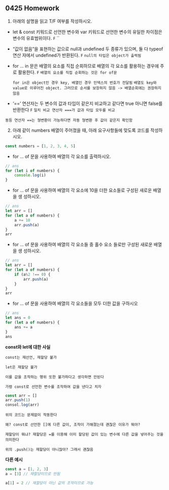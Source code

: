 ## 0425 Homework

1. 아래의 설명을 읽고 T/F 여부를 작성하시오.
- let & const 키워드로 선언한 변수와 var 키워드로 선언한 변수의 유일한
  차이점은 변수의 유효범위이다. `F` ``

- “값이 없음”을 표현하는 값으로 null과 undefined 두 종류가 있으며, 둘 다 typeof 연산
  자에서 undefined가 반환된다. `F` `null의 타입은 object가 출력됨`

- for ... in 문은 배열의 요소를 직접 순회하므로 배열의 각 요소를 활용하는 경우에 주로
  활용한다. `F` `배열의 요소를 직접 순회하는 것은 for of문` 

  `for in은 object인 경우 key, 배열인 경우 인덱스의 번호가 전달됨` `배열도 key와 value로 이루어진 object. 그러므로 순서를 보장하지 않음 -> 배열순회에는 권장하지 않음`

- ‘==’ 연산자는 두 변수의 값과 타입이 같은지 비교하고 같다면 true 
  아니면 false를 반환한다 `F` `일치 비교 연산자 ===가 값과 타입 모두를 비교`

`동등 연산자 ==는 형변환이 가능하다면 자동 형변환 후 값이 같은지 확인함`





2. 아래 같이 numbers 배열이 주어졌을 때, 아래 요구사항들에 맞도록 코드를 작성하시오.

```javascript
const numbers = [1, 2, 3, 4, 5]
```

- for … of 문을 사용하여 배열의 각 요소를 출력하시오. 

```javascript
// ans
for (let i of numbers) {
    console.log(i)
}
```



- for … of 문을 사용하여 배열의 각 요소에 10을 더한 요소들로 구성된 새로운 배열을 생
  성하시오.

```javascript
// ans
let arr = []
for (let a of numbers) {
    a += 10
    arr.push(a)
}
arr
```



- for … of 문을 사용하여 배열의 각 요소들 중 홀수 요소 들로만 구성된 새로운 배열을 생
  성하시오.

```javascript
// ans
let arr = []
for (let a of numbers) {
    if (a%2 !== 0) {
        arr.push(a)
    }
}
arr
```



- for … of 문을 사용하여 배열의 각 요소들을 모두 더한 값을 구하시오

```javascript
// ans
let ans = 0
for (let a of numbers) {
    ans += a
}
ans
```



**const와 let에 대한 사실**

`const는 재선언, 재할당 불가`

`let은 재할당 불가`

`이를 값을 조작하는 행위 또한 불가하다고 생각하면 안된다`

`가령 const로 선언한 변수를 조작하여 값을 낸다고 치자`

```javascript
const arr = []
arr.push(1)
consol.log(arr)
```

`위의 코드는 문제없이 작동한다`

`왜? const로 선언한 []에 다른 값이, 조작이 가해졌는데 괜찮은 이유가 뭐야?`

`재할당이 뭐냐? 재할당은 =를 이용해 이미 할당된 값이 있는 변수에 다른 값을 넣어주는 것을 의미한다`

`위의 .push()는 재할당이 아니잖아? 그래서 괜찮음`

**다른 예시**

```javascript
const a = [1, 2, 3]
a = [3] // 재할당이므로 안됨

a[1] = 2 // 재할당이 아닌 값의 조작이므로 가능
```

